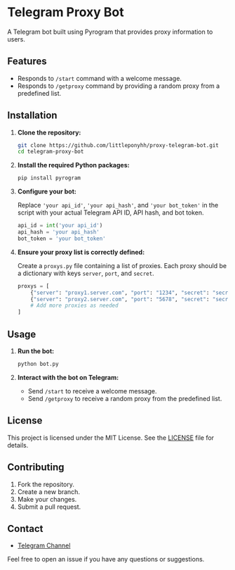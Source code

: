 # Telegram Proxy Bot

A Telegram bot built using Pyrogram that provides proxy information to users.

## Features

- Responds to `/start` command with a welcome message.
- Responds to `/getproxy` command by providing a random proxy from a predefined list.

## Installation

1. **Clone the repository:**

    ```sh
    git clone https://github.com/littleponyhh/proxy-telegram-bot.git
    cd telegram-proxy-bot
    ```

2. **Install the required Python packages:**

    ```sh
    pip install pyrogram
    ```

3. **Configure your bot:**

    Replace `'your api_id'`, `'your api_hash'`, and `'your bot_token'` in the script with your actual Telegram API ID, API hash, and bot token.

    ```python
    api_id = int('your api_id')
    api_hash = 'your api_hash'
    bot_token = 'your bot_token'
    ```

4. **Ensure your proxy list is correctly defined:**

    Create a `proxys.py` file containing a list of proxies. Each proxy should be a dictionary with keys `server`, `port`, and `secret`.

    ```python
    proxys = [
        {"server": "proxy1.server.com", "port": "1234", "secret": "secret1"},
        {"server": "proxy2.server.com", "port": "5678", "secret": "secret2"}
        # Add more proxies as needed
    ]
    ```

## Usage

1. **Run the bot:**

    ```sh
    python bot.py
    ```

2. **Interact with the bot on Telegram:**

    - Send `/start` to receive a welcome message.
    - Send `/getproxy` to receive a random proxy from the predefined list.

## License

This project is licensed under the MIT License. See the [LICENSE](LICENSE) file for details.

## Contributing

1. Fork the repository.
2. Create a new branch.
3. Make your changes.
4. Submit a pull request.

## Contact

- [Telegram Channel](https://t.me/NS8_b)

Feel free to open an issue if you have any questions or suggestions.
